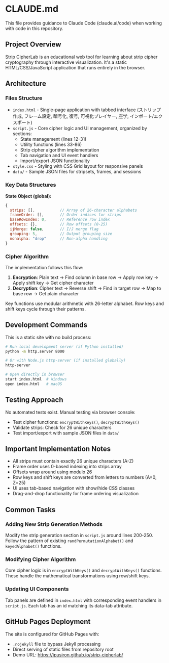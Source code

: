# CLAUDE.md

This file provides guidance to Claude Code (claude.ai/code) when working with code in this repository.

## Project Overview

Strip CipherLab is an educational web tool for learning about strip cipher cryptography through interactive visualization. It's a static HTML/CSS/JavaScript application that runs entirely in the browser.

## Architecture

### Files Structure
- `index.html` - Single-page application with tabbed interface (ストリップ作成, フレーム設定, 暗号化, 復号, 可視化プレイヤー, 座学, インポート/エクスポート)
- `script.js` - Core cipher logic and UI management, organized by sections:
  - State management (lines 12-31)
  - Utility functions (lines 33-86)
  - Strip cipher algorithm implementation
  - Tab navigation and UI event handlers
  - Import/export JSON functionality
- `style.css` - Styling with CSS Grid layout for responsive panels
- `data/` - Sample JSON files for stripsets, frames, and sessions

### Key Data Structures

**State Object (global):**
```javascript
{
  strips: [],           // Array of 26-character alphabets
  frameOrder: [],       // Order indices for strips
  baseRowIndex: 0,      // Reference row index
  offsets: {},          // Row offsets (0-25)
  ijMerge: false,       // I/J merge flag
  grouping: 5,          // Output grouping size
  nonalpha: "drop"      // Non-alpha handling
}
```

### Cipher Algorithm

The implementation follows this flow:
1. **Encryption**: Plain text → Find column in base row → Apply row key → Apply shift key → Get cipher character
2. **Decryption**: Cipher text → Reverse shift → Find in target row → Map to base row → Get plain character

Key functions use modular arithmetic with 26-letter alphabet. Row keys and shift keys cycle through their patterns.

## Development Commands

This is a static site with no build process:

```bash
# Run local development server (if Python installed)
python -m http.server 8000

# Or with Node.js http-server (if installed globally)
http-server

# Open directly in browser
start index.html  # Windows
open index.html   # macOS
```

## Testing Approach

No automated tests exist. Manual testing via browser console:
- Test cipher functions: `encryptWithKeys()`, `decryptWithKeys()`
- Validate strips: Check for 26 unique characters
- Test import/export with sample JSON files in `data/`

## Important Implementation Notes

- All strips must contain exactly 26 unique characters (A-Z)
- Frame order uses 0-based indexing into strips array
- Offsets wrap around using modulo 26
- Row keys and shift keys are converted from letters to numbers (A=0, Z=25)
- UI uses tab-based navigation with show/hide CSS classes
- Drag-and-drop functionality for frame ordering visualization

## Common Tasks

### Adding New Strip Generation Methods
Modify the strip generation section in `script.js` around lines 200-250. Follow the pattern of existing `randPermutationAlphabet()` and `keyedAlphabet()` functions.

### Modifying Cipher Algorithm
Core cipher logic is in `encryptWithKeys()` and `decryptWithKeys()` functions. These handle the mathematical transformations using row/shift keys.

### Updating UI Components
Tab panels are defined in `index.html` with corresponding event handlers in `script.js`. Each tab has an id matching its data-tab attribute.

## GitHub Pages Deployment

The site is configured for GitHub Pages with:
- `.nojekyll` file to bypass Jekyll processing
- Direct serving of static files from repository root
- Demo URL: https://ipusiron.github.io/strip-cipherlab/